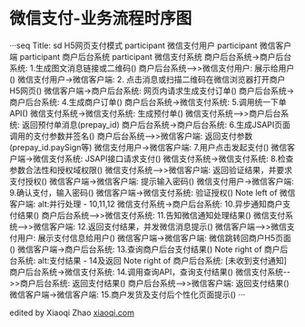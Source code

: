 
# 微信支付-业务流程时序图

···seq
Title: sd H5网页支付模式
participant 微信支付用户
participant 微信客户端
participant 商户后台系统
participant 微信支付系统
商户后台系统->商户后台系统: 1.生成图文消息链接或二维码()
商户后台系统-->>微信支付用户: 展示给用户()
微信支付用户->微信客户端: 2. 点击消息或扫描二维码在微信浏览器打开商户H5网页()
微信客户端->商户后台系统: 网页内请求生成支付订单()
商户后台系统->商户后台系统: 4.生成商户订单()
商户后台系统->微信支付系统: 5.调用统一下单API()
微信支付系统->微信支付系统: 生成预付单()
微信支付系统-->>商户后台系统: 返回预付单消息(prepay_id)
商户后台系统->商户后台系统: 6.生成JSAPI页面调用的支付参数并签名()
商户后台系统-->>微信客户端: 返回支付参数(prepay_id.paySign等)
微信支付用户->微信客户端: 7.用户点击发起支付()
微信客户端->微信支付系统: JSAPI接口请求支付()
微信支付系统->微信支付系统: 8.检查参数合法性和授权域权限()
微信支付系统-->>微信客户端: 返回验证结果，并要求支付授权()
微信客户端->微信客户端: 提示输入密码()
微信支付用户->微信客户端: 9.确认支付，输入密码()
微信客户端->微信支付系统: 验证授权()
Note left of 微信客户端: alt:并行处理 - 10,11,12
微信支付系统->商户后台系统: 10.异步通知商户支付结果()
商户后台系统-->>微信支付系统: 11.告知微信通知处理结果()
微信支付系统-->>微信客户端: 12.返回支付结果，并发微信消息提示()
微信客户端-->>微信支付用户: 展示支付信息给用户()
微信客户端->微信客户端: 微信跳转回商户H5页面()
微信客户端->商户后台系统: 13.查询商户后台支付结果()
Note right of 商户后台系统: alt:支付结果 - 14及返回
Note right of 商户后台系统: [未收到支付通知]
商户后台系统->微信支付系统: 14.调用查询API，查询支付结果()
微信支付系统-->>商户后台系统: 返回支付结果()
商户后台系统-->>微信客户端: 返回支付结果()
微信客户端->微信客户端: 15.商户发货及支付后个性化页面提示()
···

edited by Xiaoqi Zhao [xiaoqi.com](http://www.xiaoqi.com)
